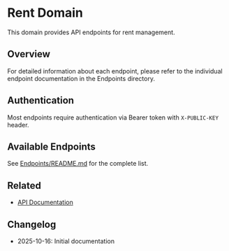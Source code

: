 # Rent Domain

This domain provides API endpoints for rent management.

## Overview

For detailed information about each endpoint, please refer to the individual endpoint documentation in the Endpoints directory.

## Authentication

Most endpoints require authentication via Bearer token with `X-PUBLIC-KEY` header.

## Available Endpoints

See [Endpoints/README.md](./Endpoints/README.md) for the complete list.

## Related

- [API Documentation](../README.md)

## Changelog

- 2025-10-16: Initial documentation
